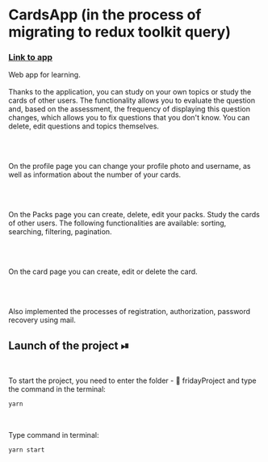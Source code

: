 
# CardsApp (in the process of migrating to redux toolkit query)

<a href="https://nastyaz23.github.io/fridayProject/">
  <div>
   <h3><a href="https://nastyaz23.github.io/fridayProject/">Link to app </a></h3>
  </div>
</a>

Web app for learning.
<br/>
<br/>
Thanks to the application, you can study on your own topics or study the cards of other users. The functionality allows you to evaluate the question and, based on the assessment, the frequency of displaying this question changes, which allows you to fix questions that you don't know. You can delete, edit questions and topics themselves.


<br/>
<br/>

On the profile page you can change your profile photo and username, as well as information about the number of your cards.

<br/>
<br/>

On the Packs page you can create, delete, edit your packs. Study the cards of other users. The following functionalities are available: sorting, searching, filtering, pagination.


<br/>
<br/>

On the card page you can create, edit or delete the card.

<br/>
<br/>

Also implemented the processes of registration, authorization, password recovery using mail.
<br/>

## Launch of the project ⏯

<br/>

To start the project, you need to enter the folder - 📂 fridayProject and type the command in the terminal:

```javascript
yarn
```

<br/>


Type command in terminal:

```javascript
yarn start
```

<br/>



